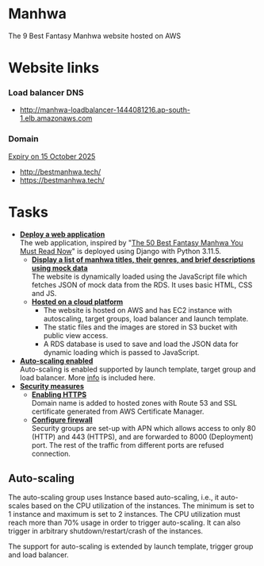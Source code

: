 # Manhwa
The 9 Best Fantasy Manhwa website hosted on AWS

# Website links
### Load balancer DNS
- http://manhwa-loadbalancer-1444081216.ap-south-1.elb.amazonaws.com
### Domain
<ins>Expiry on 15 October 2025</ins>
- http://bestmanhwa.tech/
- https://bestmanhwa.tech/

# Tasks
- <ins>**Deploy a web application**</ins>\
  The web application, inspired by "[The 50 Best Fantasy Manhwa You Must Read Now](https://animemangatoon.com/best-fantasy-manhwa-webtoons/)" is deployed using Django with Python 3.11.5.
  - <ins>**Display a list of manhwa titles, their genres, and brief descriptions using mock data**</ins>\
    The website is dynamically loaded using the JavaScript file which fetches JSON of mock data from the RDS. It uses basic HTML, CSS and JS.
  - <ins>**Hosted on a cloud platform</ins>**
    - The website is hosted on AWS and has EC2 instance with autoscaling, target groups, load balancer and launch template.
    - The static files and the images are stored in S3 bucket with public view access.
    - A RDS database is used to save and load the JSON data for dynamic loading which is passed to JavaScript.
- <ins>**Auto-scaling enabled**</ins>\
  Auto-scaling is enabled supported by launch template, target group and load balancer. More [info](#auto-scaling) is included here.
- <ins>**Security measures**</ins>
  - <ins>**Enabling HTTPS**</ins>\
    Domain name is added to hosted zones with Route 53 and SSL certificate generated from AWS Certificate Manager.
  - <ins>**Configure firewall**</ins>\
    Security groups are set-up with APN which allows access to only 80 (HTTP) and 443 (HTTPS), and are forwarded to 8000 (Deployment) port. The rest of the traffic from different ports are refused connection.

## Auto-scaling
The auto-scaling group uses Instance based auto-scaling, i.e., it auto-scales based on the CPU utilization of the instances. The minimum is set to 1 instance and maximum is set to 2 instances. The CPU utilization must reach more than 70% usage in order to trigger auto-scaling. It can also trigger in arbitrary shutdown/restart/crash of the instances.

The support for auto-scaling is extended by launch template, trigger group and load balancer.
